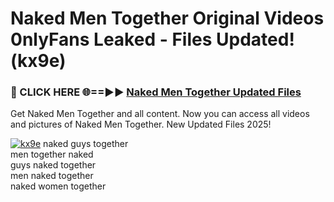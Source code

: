 # Naked Men Together Original Videos 0nlyFans Leaked - Files Updated! (kx9e)

<h3>🔴 CLICK HERE 🌐==►► <a href="https://tinyurl.com/up5wt9bj" rel="nofollow">Naked Men Together Updated Files</a></h3>

Get Naked Men Together and all content. Now you can access all videos and pictures of Naked Men Together. New Updated Files 2025!

[![kx9e](https://i.imgur.com/ABiUzMV.gif)](https://tinyurl.com/up5wt9bj)
naked guys together<br>
men together naked<br>
guys naked together<br>
men naked together<br>
naked women together